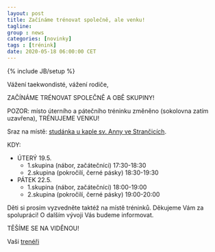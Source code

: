 ```yaml
---
layout: post
title: Začínáme trénovat společně, ale venku!
tagline: 
group : news
categories: [novinky]
tags : [trénink]
date: 2020-05-18 06:00:00 CET
---
```

{% include JB/setup %}

Vážení taekwondisté, vážení rodiče,

ZAČÍNÁME TRÉNOVAT SPOLEČNĚ A OBĚ SKUPINY!

POZOR: místo úterního a pátečního tréninku změněno (sokolovna zatím uzavřena), TRÉNUJEME VENKU!

Sraz na místě: [studánka u kaple sv. Anny ve Strančicích](http://www.studanka-strancice.cz/kde-ji-najdete).

KDY:
- ÚTERÝ 19.5.
  - 1.skupina (nábor, začátečníci) 17:30-18:30
  - 2.skupina (pokročilí, černé pásky) 18:30-19:30
- PÁTEK 22.5.
  - 1.skupina (nábor, začátečníci) 18:00-19:00
  - 2.skupina (pokročilí, černé pásky) 19:00-20:00

Děti si prosím vyzvedněte taktéž na místě tréninků. Děkujeme Vám za spolupráci!
O dalším vývoji Vás budeme informovat.

TĚŠÍME SE NA VIDĚNOU!

Vaši [trenéři](/treneri)
